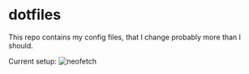 # dotfiles

This repo contains my config files, that I change probably more than I should.

Current setup:
![neofetch](https://i.imgur.com/HObHDDT)
